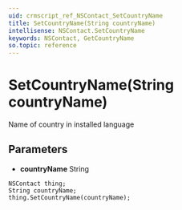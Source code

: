 ```yaml
---
uid: crmscript_ref_NSContact_SetCountryName
title: SetCountryName(String countryName)
intellisense: NSContact.SetCountryName
keywords: NSContact, GetCountryName
so.topic: reference
---
```


# SetCountryName(String countryName)

Name of country in installed language

## Parameters

* **countryName** String

```crmscript
NSContact thing;
String countryName;
thing.SetCountryName(countryName);
```

